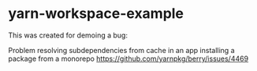 # yarn-workspace-example

This was created for demoing a bug: 

Problem resolving subdependencies from cache in an app installing a package from a monorepo
https://github.com/yarnpkg/berry/issues/4469
